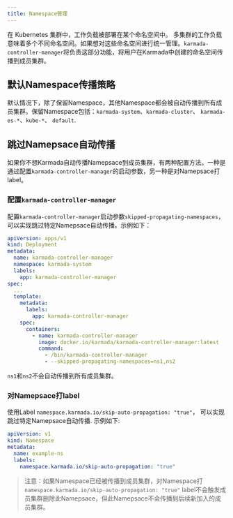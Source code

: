```yaml
---
title: Namespace管理
---
```


在 Kubernetes 集群中，工作负载被部署在某个命名空间中。 多集群的工作负载意味着多个不同命名空间。如果想对这些命名空间进行统一管理。`karmada-controller-manager`将负责这部分功能，将用户在Karmada中创建的命名空间传播到成员集群。

## 默认Namespace传播策略
默认情况下，除了保留Namespace，其他Namespace都会被自动传播到所有成员集群。保留Namespace包括：`karmada-system`、`karmada-cluster`、 `karmada-es-*`、`kube-*`、 `default`.


## 跳过Namepsace自动传播
如果你不想Karmada自动传播Namepsace到成员集群，有两种配置方法。一种是通过配置`karmada-controller-manager`的启动参数，另一种是对Namepsace打label。


### 配置`karmada-controller-manager`
配置`karmada-controller-manager`启动参数`skipped-propagating-namespaces`，可以实现跳过特定Namepsace自动传播。示例如下：
```yaml
apiVersion: apps/v1
kind: Deployment
metadata:
  name: karmada-controller-manager
  namespace: karmada-system
  labels:
    app: karmada-controller-manager
spec:
  ...
  template:
    metadata:
      labels:
        app: karmada-controller-manager
    spec:
      containers:
        - name: karmada-controller-manager
          image: docker.io/karmada/karmada-controller-manager:latest
          command:
            - /bin/karmada-controller-manager
            - --skipped-propagating-namespaces=ns1,ns2
```
`ns1`和`ns2`不会自动传播到所有成员集群。

### 对Namepsace打label
使用Label `namespace.karmada.io/skip-auto-propagation: "true"`， 可以实现跳过特定Namepsace自动传播. 示例如下:
```yaml
apiVersion: v1
kind: Namespace
metadata:
  name: example-ns
  labels:
    namespace.karmada.io/skip-auto-propagation: "true"
```
> 注意：如果Namespace已经被传播到成员集群，对Namespace打 `namespace.karmada.io/skip-auto-propagation: "true"` label不会触发成员集群删除此Namepsace，但此Namepsace不会传播到后续新加入的成员集群。